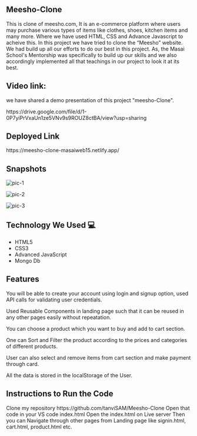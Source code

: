 <h2>Meesho-Clone </h2>

<p>
   This is clone of meesho.com, It is an e-commerce platform where users may purchase various types of items like clothes, shoes, kitchen items and many more. Where we have used HTML, CSS and Advance Javascript to acheive this. In this project we have tried to clone the “Meesho” website. We had build up all our efforts to do our best in this project. As, the Masai School's Mentorship was specifically to build up our skills and we also accordingly implemented all that teachings in our project to look it at its best.
</p>


<h2>Video link:  </h2>
<p> we have shared a demo presentation of this project "meesho-Clone". </p>
https://drive.google.com/file/d/1-0P7yiPrVxaUn1ze5VNv9s9ROUZ8ctBA/view?usp=sharing


<h2> Deployed Link </h2>
https://meesho-clone-masaiweb15.netlify.app/


<h2> Snapshots </h2>

![pic-1](https://user-images.githubusercontent.com/91047001/166081534-2617f82c-b68c-438f-901a-44462f0a276a.JPG)


![pic-2](https://user-images.githubusercontent.com/91047001/166081888-ebeb1e3f-7718-4140-9f60-398f44de8559.JPG)

![pic-3](https://user-images.githubusercontent.com/91047001/166081897-13eaa3a4-8a93-4795-8ae0-a92d834e6f7f.JPG)



<h2> Technology We Used 💻 </h2>

<ul>
  <li> HTML5 </li>
  <li> CSS3 </li>
  <li> Advanced JavaScript </li>
  <li> Mongo Db </li>
</ul>
  
  
<h2>Features  </h2>
<p>
You will be able to create your account using login and signup option, used API calls for validating user credentials.

Used Reusable Components in landing page such that it can be reused in any other pages easily without repeatation.

You can choose a product which you want to buy and add to cart section.

One can Sort and Filter the product according to the prices and categories of different products.

User can also select and remove items from cart section and make payment through card.

All the data is stored in the localStorage of the User.
</p>


<h2> Instructions to Run the Code </h2>
<p>    
Clone my repository https://github.com/tanviSAM/Meesho-Clone
Open that code in your VS code index.html
Open the index.html on Live server
Then you can Navigate through other pages from Landing page like signin.html, cart.html, product.html etc.
</p>
